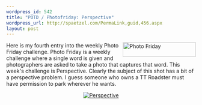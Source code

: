 ```yaml
--- 
wordpress_id: 542
title: "POTD / Photofriday: Perspective"
wordpress_url: http://spaetzel.com/PermaLink,guid,456.aspx
layout: post
---
```

<a href="http://www.photofriday.com"><img src="../images/photofriday.gif" alt="Photo Friday" width="194" height="39" border="0" align="right"></a>Here
        is my fourth entry into the weekly Photo Friday challenge. Photo Friday is a weekly
        challenge where a single word is given and photographers are asked to take a photo
        that captures that word. This week's challenge is Perspective. Clearly the subject
        of this shot has a bit of a perspective problem. I guess someone who owns a TT Roadster
        must have permission to park wherever he wants.
        <p align="center">
        <a href="http://www.redune.com/photos/photofriday/2004_03_05 - Perspective_l.jpg"><img src="http://www.redune.com/photos/photofriday/2004_03_05 - Perspective_m.jpg" alt="Perspective" border="0"></a><img width="0" height="0" src="http://spaetzel.com/aggbug.ashx?id=456" />
